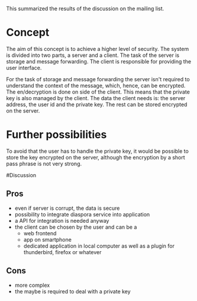 This summarized the results of the discussion on the mailing list.

# Concept
The aim of this concept is to achieve a higher level of security. The system is divided into two parts, a server and a client. The task of the server is storage and message forwarding. The client is responsible for providing the user interface.

For the task of storage and message forwarding the server isn't required to understand the context of the message, which, hence, can be encrypted. The en/decryption is done on side of the client. This means that the private key is also managed by the client. The data the client needs is: the server address, the user id and the private key. The rest can be stored encrypted on the server.

# Further possibilities 
To avoid that the user has to handle the private key, it would be possible to store the key encrypted on the server, although the encryption by a short pass phrase is not very strong.

#Discussion
## Pros
* even if server is corrupt, the data is secure
* possibility to integrate diaspora service into application
* a API for integration is needed anyway
* the client can be chosen by the user and can be a
  * web frontend
  * app on smartphone
  * dedicated application in local computer as well as a plugin for thunderbird, firefox or whatever

## Cons
* more complex
* the maybe is required to deal with a private key
